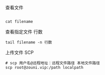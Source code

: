 查看文件
```shell

cat filename

```
查看指定文件 行数
``` shell
tail filename -n 行数
```
上传文件 SCP
```shell
# scp 用户名@远程地址：远程文件路径 本地文件路径
scp root@zouni.vip:/path localpath
```
